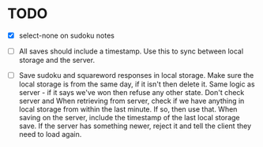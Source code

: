 # TODO

- [x] select-none on sudoku notes
- [ ] All saves should include a timestamp. Use this to sync between local storage and the server.
- [ ] Save sudoku and squareword responses in local storage. 
      Make sure the local storage is from the same day, if it isn't then delete it.
      Same logic as server - if it says we've won then refuse any other state. Don't check server and 
      When retrieving from server, check if we have anything in local storage from within the last minute.
      If so, then use that.
      When saving on the server, include the timestamp of the last local storage save. If the server has something newer, reject it and
      tell the client they need to load again.

